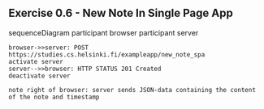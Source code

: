## Exercise 0.6 - New Note In Single Page App

sequenceDiagram
    participant browser
    participant server

    browser->>server: POST https://studies.cs.helsinki.fi/exampleapp/new_note_spa
    activate server
    server-->>browser: HTTP STATUS 201 Created
    deactivate server

    note right of browser: server sends JSON-data containing the content of the note and timestamp  